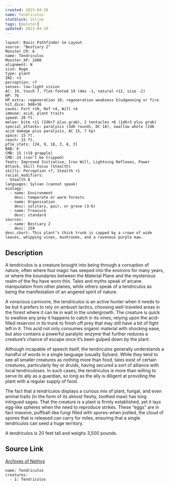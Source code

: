 ```yaml
---
created: 2023-04-28
name: Tendriculos
statblock: inline
tags: [monster]
updated: 2023-04-28
---
```

```statblock
layout: Basic Pathfinder 1e Layout
source: "Bestiary 2"
Monster_CR: 6
name: Tendriculos
Monster_XP: 2400
alignment: N
size: Huge
type: plant
INI: +3
perception: +7
senses: low-light vision
AC: 19, touch 7, flat-footed 19 (dex -1, natural +12, size -2)
HP: 76
HP_extra: regeneration 10; regeneration weakness bludgeoning or fire
hit_dice: 9d8+36
saves: Fort +10, Ref +4, Will +4
immune: acid, plant traits
speed: 20 ft.
melee: bite +11 (2d6+7 plus grab), 2 tentacles +6 (1d6+3 plus grab)
special_attacks: paralysis (3d6 rounds, DC 18), swallow whole (2d6 acid damage plus paralysis, AC 15, 7 hp)
space: 15 ft.
reach: 15 ft.
pf1e_stats: [24, 9, 18, 3, 8, 3]
BAB: 6
CMB: 15 (+19 grapple)
CMD: 24 (can’t be tripped)
feats: Improved Initiative, Iron Will, Lightning Reflexes, Power Attack, Skill Focus (Stealth)
skills: Perception +7, Stealth +1
racial_modifiers:
- Stealth 8
languages: Sylvan (cannot speak)
ecology:
  - name: Environment
    desc: temperate or warm forests
  - name: Organisation
    desc: solitary, pair, or grove (3-6)
  - name: Treasure
    desc: standard
sources:
  - name: Bestiary 2
    desc: 259
desc_short: This plant’s thick trunk is capped by a crown of wide leaves, whipping vines, mushrooms, and a ravenous purple maw.
```
## Description
A tendriculos is a creature brought into being through a corruption of nature, often where foul magic has seeped into the environs for many years, or where the boundaries between the Material Plane and the mysterious realm of the fey have worn thin. Tales and myths speak of arcane manipulation from other planes, while others speak of a tendriculos as being the manifestation of an angered spirit of nature.

A voracious carnivore, the tendriculos is an active hunter when it needs to be but it prefers to rely on ambush tactics, choosing well-traveled areas in the forest where it can lie in wait in the undergrowth. The creature is quick to swallow any prey it happens to catch in its vines, relying upon the acid-filled reservoir in its trunk to finish off prey that may still have a bit of fight left in it. This acid not only consumes organic material with shocking ease, but also contains a powerful paralytic enzyme that further reduces a creature’s chance of escape once it’s been gulped down by the plant.

Although incapable of speech itself, the tendriculos generally understands a handful of words in a single language (usually Sylvan). While they tend to see all smaller creatures as nothing more than food, tales exist of certain creatures, particularly fey or druids, having secured a sort of alliance with local tendriculoses. In such cases, the tendriculos is more than willing to serve its ally as a guardian, so long as the ally is diligent at providing the plant with a regular supply of food.

The fact that a tendriculos displays a curious mix of plant, fungal, and even animal traits (in the form of its almost fleshy, toothed maw) has long intrigued sages. That the creature is a plant is firmly established, yet it lays egg-like spheres when the need to reproduce strikes. These “eggs” are in fact massive, puffball-like fungi filled with spores-when jostled, the cloud of spores that is released can carry for miles, ensuring that a single tendriculos can seed a huge territory.

A tendriculos is 20 feet tall and weighs 3,500 pounds.
## Source Link
[Archives of Nethys](https://aonprd.com/MonsterDisplay.aspx?ItemName=Tendriculos)
```encounter-table
name: Tendriculos
creatures:
  - 1: Tendriculos
```
